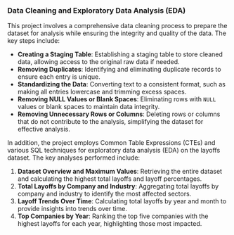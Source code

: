 ### Data Cleaning and Exploratory Data Analysis (EDA)

This project involves a comprehensive data cleaning process to prepare the dataset for analysis while ensuring the integrity and quality of the data. The key steps include:

- **Creating a Staging Table**: Establishing a staging table to store cleaned data, allowing access to the original raw data if needed.
- **Removing Duplicates**: Identifying and eliminating duplicate records to ensure each entry is unique.
- **Standardizing the Data**: Converting text to a consistent format, such as making all entries lowercase and trimming excess spaces.
- **Removing NULL Values or Blank Spaces**: Eliminating rows with `NULL` values or blank spaces to maintain data integrity.
- **Removing Unnecessary Rows or Columns**: Deleting rows or columns that do not contribute to the analysis, simplifying the dataset for effective analysis.

In addition, the project employs Common Table Expressions (CTEs) and various SQL techniques for exploratory data analysis (EDA) on the layoffs dataset. The key analyses performed include:

1. **Dataset Overview and Maximum Values**: Retrieving the entire dataset and calculating the highest total layoffs and layoff percentages.
2. **Total Layoffs by Company and Industry**: Aggregating total layoffs by company and industry to identify the most affected sectors.
3. **Layoff Trends Over Time**: Calculating total layoffs by year and month to provide insights into trends over time.
4. **Top Companies by Year**: Ranking the top five companies with the highest layoffs for each year, highlighting those most impacted.
